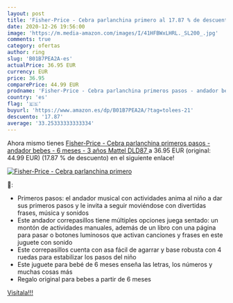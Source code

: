 ```yaml
---
layout: post
title: 'Fisher-Price - Cebra parlanchina primero al 17.87 % de descuento'
date: 2020-12-26 19:56:00
image: 'https://m.media-amazon.com/images/I/41HFBWxLHRL._SL200_.jpg'
comments: true
category: ofertas
author: ring
slug: 'B01B7PEA2A-es'
actualPrice: 36.95 EUR
currency: EUR
price: 36.95
comparePrice: 44.99 EUR
prodname: 'Fisher-Price - Cebra parlanchina primeros pasos - andador bebes - 6 meses - 3 años  Mattel DLD87 '
country: 'es'
flag: '🇪🇸'
buyurl: 'https://www.amazon.es/dp/B01B7PEA2A/?tag=tolees-21'
descuento: '17.87'
average: '33.25333333333334'
---
```


Ahora mismo tienes [Fisher-Price - Cebra parlanchina primeros pasos - andador bebes - 6 meses - 3 años  Mattel DLD87 ](https://www.amazon.es/dp/B01B7PEA2A/?tag=tolees-21) a 36.95 EUR (original: 44.99 EUR) (17.87 %  de descuento) en el siguiente enlace!

[![Fisher-Price - Cebra parlanchina primero](https://m.media-amazon.com/images/I/41HFBWxLHRL._SL200_.jpg)](https://www.amazon.es/dp/B01B7PEA2A/?tag=tolees-21)

🔎:

- Primeros pasos: el andador musical con actividades anima al niño a dar sus primeros pasos y le invita a seguir moviéndose con divertidas frases, música y sonidos
- Este andador correpasillos tiene múltiples opciones juega sentado: un montón de actividades manuales, además de un libro con una página para pasar o botones luminosos que activan canciones y frases en este juguete con sonido
- Este correpasillos cuenta con asa fácil de agarrar y base robusta con 4 ruedas para estabilizar los pasos del niño
- Este juguete para bebé de 6 meses enseña las letras, los números y muchas cosas más
- Regalo original para bebes a partir de 6 meses

[Visítala!!!](https://www.amazon.es/dp/B01B7PEA2A/?tag=tolees-21)
